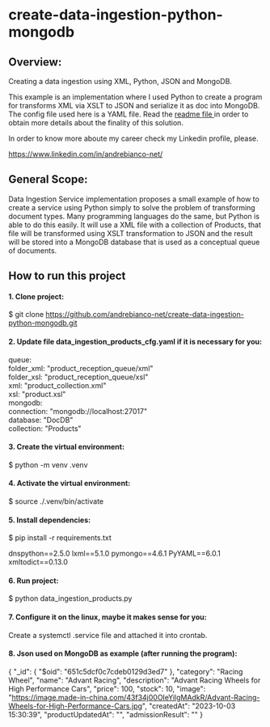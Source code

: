 # create-data-ingestion-python-mongodb

## Overview:
Creating a data ingestion using XML, Python, JSON and MongoDB.

This example is an implementation where I used Python to create a program for transforms XML via XSLT to JSON and serialize it as doc into MongoDB. The config file used here is a YAML file. Read the [readme file ](https://github.com/andrebianco-net/andrebianco-net#readme) in order to obtain more details about the finality of this solution.

In order to know more aboute my career check my Linkedin profile, please.

https://www.linkedin.com/in/andrebianco-net/

## General Scope:

Data Ingestion Service implementation proposes a small example of how to create a service using Python simply to solve the problem of transforming document types. Many programming languages do the same, but Python is able to do this easily. It will use a XML file with a collection of Products, that file will be transformed using XSLT transformation to JSON and the result will be stored into a MongoDB database that is used as a conceptual queue of documents.

## How to run this project

#### 1. Clone project:

$ git clone https://github.com/andrebianco-net/create-data-ingestion-python-mongodb.git

#### 2. Update file data_ingestion_products_cfg.yaml if it is necessary for you:

queue:</br>
  folder_xml: "product_reception_queue/xml"</br>
  folder_xsl: "product_reception_queue/xsl"</br>
  xml: "product_collection.xml"</br>
  xsl: "product.xsl"</br>
mongodb:</br>
  connection: "mongodb://localhost:27017"</br>
  database: "DocDB"</br>
  collection: "Products"</br>

#### 3. Create the virtual environment:

$ python -m venv .venv

#### 4. Activate the virtual environment:

$ source ./.venv/bin/activate

#### 5. Install dependencies:

$ pip install -r requirements.txt

dnspython==2.5.0
lxml==5.1.0
pymongo==4.6.1
PyYAML==6.0.1
xmltodict==0.13.0

#### 6. Run project:

$ python data_ingestion_products.py

#### 7. Configure it on the linux, maybe it makes sense for you:

Create a systemctl .service file and attached it into crontab.

#### 8. Json used on MongoDB as example (after running the program):

{
  "_id": {
    "$oid": "651c5dcf0c7cdeb0129d3ed7"
  },
  "category": "Racing Wheel",
  "name": "Advant Racing",
  "description": "Advant Racing Wheels for High Performance Cars",
  "price": 100,
  "stock": 10,
  "image": "https://image.made-in-china.com/43f34j00OIeYilgMAdkR/Advant-Racing-Wheels-for-High-Performance-Cars.jpg",
  "createdAt": "2023-10-03 15:30:39",
  "productUpdatedAt": "",
  "admissionResult": ""
}
